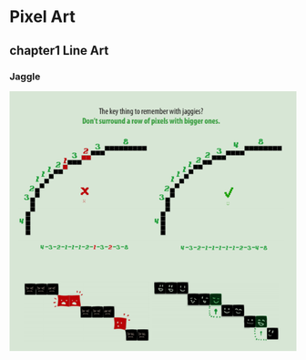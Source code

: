 # Pixel Art

## chapter1 Line Art

### Jaggle

![image-20220512123039348](PixelLogic.assets/image-20220512123039348.png)